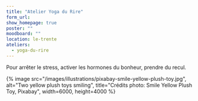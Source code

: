 ```yaml
---
title: "Atelier Yoga du Rire"
form_url:
show_homepage: true
poster: ""
moodboard: ""
location: le-trente
ateliers:
  - yoga-du-rire
---
```


Pour arrêter le stress, activer les hormones du bonheur, prendre du recul.

{% image src="/images/illustrations/pixabay-smile-yellow-plush-toy.jpg", alt="Two yellow plush toys smiling", title="Crédits photo: Smile Yellow Plush Toy, Pixabay", width=6000, height=4000 %}
